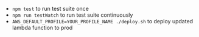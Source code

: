 
* `npm test` to run test suite once
* `npm run testWatch` to run test suite continuously
* `AWS_DEFAULT_PROFILE=YOUR_PROFILE_NAME ./deploy.sh` to deploy updated lambda function to prod
